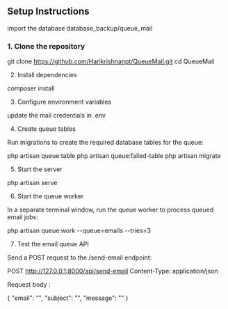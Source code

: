 ## Setup Instructions

import the database database_backup/queue_mail

### 1. Clone the repository

git clone https://github.com/Harikrishnanpt/QueueMail.git
cd QueueMail

2. Install dependencies

composer install

3. Configure environment variables

 update the mail credentials in .env

4. Create queue tables

Run migrations to create the required database tables for the queue:

php artisan queue:table
php artisan queue:failed-table
php artisan migrate

5. Start the  server

php artisan serve

6. Start the queue worker

In a separate terminal window, run the queue worker to process queued email jobs:

php artisan queue:work --queue=emails --tries=3

7. Test the email queue API

Send a POST request to the /send-email endpoint:

POST http://127.0.0.1:8000/api/send-email
Content-Type: application/json

Request body :

{
  "email": "",
  "subject": "",
  "message": ""
}

